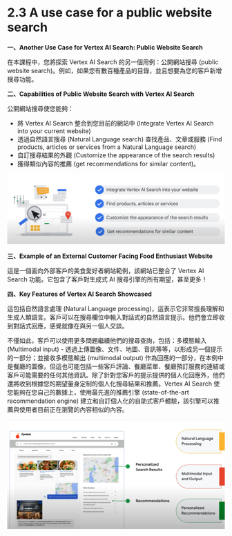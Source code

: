 # 2.3 A use case for a public website search

**一、Another Use Case for Vertex AI Search: Public Website Search**

在本課程中，您將探索 Vertex AI Search 的另一個用例：公開網站搜尋 (public website search)。例如，如果您有數百種產品的目錄，並且想要為您的客戶新增搜尋功能。

**二、Capabilities of Public Website Search with Vertex AI Search**

公開網站搜尋使您能夠：
- 將 Vertex AI Search 整合到您目前的網站中 (Integrate Vertex AI Search into your current website)
- 透過自然語言搜尋 (Natural Language search) 查找產品、文章或服務 (Find products, articles or services from a Natural Language search)
- 自訂搜尋結果的外觀 (Customize the appearance of the search results)
- 獲得類似內容的推薦 (get recommendations for similar content)。

![gh](https://raw.githubusercontent.com/SeanChenR/img_gif/main/myimage/1742202068000hdduqh.png)

**三、Example of an External Customer Facing Food Enthusiast Website**

這是一個面向外部客戶的美食愛好者網站範例，該網站已整合了 Vertex AI Search 功能。它包含了客戶對生成式 AI 搜尋引擎的所有期望，甚至更多！

**四、Key Features of Vertex AI Search Showcased**

這包括自然語言處理 (Natural Language processing)，這表示它非常擅長理解和生成人類語言。客戶可以在搜尋欄位中輸入對話式的自然語言提示。他們會立即收到對話式回應，感覺就像在與另一個人交談。

不僅如此，客戶可以使用更多問題繼續他們的搜尋查詢，包括：多模態輸入 (Multimodal input) - 透過上傳圖像、文件、地圖、音訊等等，以形成另一個提示的一部分；並接收多模態輸出 (multimodal output) 作為回應的一部分，在本例中是餐廳的圖像，但這也可能包括一些客戶評論、餐廳菜單、餐廳預訂服務的連結或客戶可能需要的任何其他資訊。除了針對您客戶的提示提供的個人化回應外，他們還將收到根據您的期望量身定制的個人化搜尋結果和推薦。Vertex AI Search 使您能夠在您自己的數據上，使用最先進的推薦引擎 (state-of-the-art recommendation engine) 建立和自訂個人化的自助式客戶體驗，該引擎可以推薦與使用者目前正在瀏覽的內容相似的內容。

![gh](https://raw.githubusercontent.com/SeanChenR/img_gif/main/myimage/1742202207000ogljgi.png)

